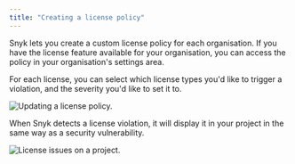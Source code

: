 ```yaml
---
title: "Creating a license policy"
---
```


Snyk lets you create a custom license policy for each organisation. If you have the license feature available for your organisation, you can access the policy in your organisation's settings area.

For each license, you can select which license types you'd like to trigger a violation, and the severity you'd like to set it to.

![Updating a license policy.](https://res.cloudinary.com/snyk/image/upload/c_scale,q_auto,w_500/v1519055100/docs/license-policy.png)

When Snyk detects a license violation, it will display it in your project in the same way as a security vulnerability.

![License issues on a project.](https://res.cloudinary.com/snyk/image/upload/c_scale,q_auto,w_500/v1519055385/docs/license-issue.png)
